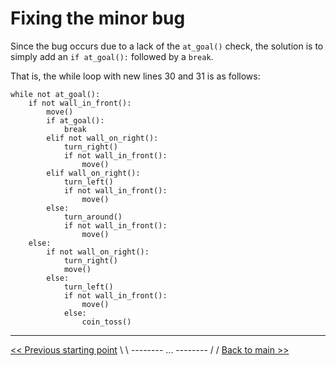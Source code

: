 # Fixing the minor bug

Since the bug occurs due to a lack of the `at_goal()` check, the solution is to simply add an `if at_goal():` followed by a `break`.

That is, the while loop with new lines 30 and 31 is as follows:

```
while not at_goal():
    if not wall_in_front():
        move()
        if at_goal():
            break
        elif not wall_on_right():
            turn_right()
            if not wall_in_front():
                move()
        elif wall_on_right():
            turn_left()
            if not wall_in_front():
                move()
        else:
            turn_around()
            if not wall_in_front():
                move()
    else:
        if not wall_on_right():
            turn_right()
            move()
        else:
            turn_left()
            if not wall_in_front():
                move()
            else:
                coin_toss()
```

---

[<< Previous starting point](minor-bug-1-report.md) \ \ -------- ... -------- / / [Back to main >>](../README.md)
